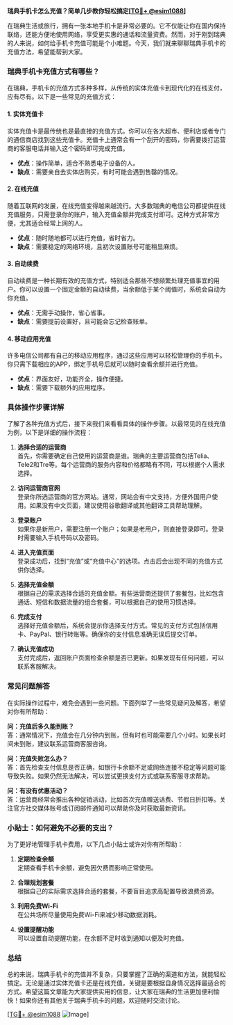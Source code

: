 **瑞典手机卡怎么充值？简单几步教你轻松搞定[[TG💪+ @esim1088](https://t.me/s/esim1088)]**

在瑞典生活或旅行，拥有一张本地手机卡是非常必要的。它不仅能让你在国内保持联络，还能方便地使用网络，享受更实惠的通话和流量资费。然而，对于刚到瑞典的人来说，如何给手机卡充值可能是个小难题。今天，我们就来聊聊瑞典手机卡的充值方法，希望能帮到大家。

### 瑞典手机卡充值方式有哪些？

在瑞典，手机卡的充值方式多种多样，从传统的实体充值卡到现代化的在线支付，应有尽有。以下是一些常见的充值方式：

#### 1. 实体充值卡

实体充值卡是最传统也是最直接的充值方式。你可以在各大超市、便利店或者专门的通信商店找到这些充值卡。充值卡上通常会有一个刮开的密码，你需要拨打运营商的客服电话并输入这个密码即可完成充值。

- **优点**：操作简单，适合不熟悉电子设备的人。
- **缺点**：需要亲自去实体店购买，有时可能会遇到售罄的情况。

#### 2. 在线充值

随着互联网的发展，在线充值变得越来越流行。大多数瑞典的电信公司都提供在线充值服务，只需登录你的账户，输入充值金额并完成支付即可。这种方式非常方便，尤其适合经常上网的人。

- **优点**：随时随地都可以进行充值，省时省力。
- **缺点**：需要稳定的网络环境，且初次设置账号可能稍显麻烦。

#### 3. 自动续费

自动续费是一种长期有效的充值方式，特别适合那些不想频繁处理充值事宜的用户。你可以设置一个固定金额的自动续费，当余额低于某个阈值时，系统会自动为你充值。

- **优点**：无需手动操作，省心省事。
- **缺点**：需要提前设置好，且可能会忘记检查账单。

#### 4. 移动应用充值

许多电信公司都有自己的移动应用程序，通过这些应用可以轻松管理你的手机卡。你只需下载相应的APP，绑定手机号后就可以随时查看余额并进行充值。

- **优点**：界面友好，功能齐全，操作便捷。
- **缺点**：需要下载额外的应用程序。

### 具体操作步骤详解

了解了各种充值方式后，接下来我们来看看具体的操作步骤。以最常见的在线充值为例，以下是详细的操作流程：

1. **选择合适的运营商**  
   首先，你需要确定自己使用的运营商是谁。瑞典的主要运营商包括Telia、Tele2和Tre等。每个运营商的服务内容和价格都略有不同，可以根据个人需求选择。

2. **访问运营商官网**  
   登录你所选运营商的官方网站。通常，网站会有中文支持，方便外国用户使用。如果没有中文页面，建议使用谷歌翻译或其他翻译工具帮助理解。

3. **登录账户**  
   如果你是新用户，需要注册一个账户；如果是老用户，则直接登录即可。登录时需要输入手机号码以及密码。

4. **进入充值页面**  
   登录成功后，找到“充值”或“充值中心”的选项。点击后会出现不同的充值方式供你选择。

5. **选择充值金额**  
   根据自己的需求选择合适的充值金额。有些运营商还提供了套餐包，比如包含通话、短信和数据流量的组合套餐，可以根据自己的使用习惯选择。

6. **完成支付**  
   选择好充值金额后，系统会提示你选择支付方式。常见的支付方式包括信用卡、PayPal、银行转账等。确保你的支付信息准确无误后提交订单。

7. **确认充值成功**  
   支付完成后，返回账户页面检查余额是否已更新。如果发现有任何问题，可以联系客服解决。

### 常见问题解答

在实际操作过程中，难免会遇到一些问题。下面列举了一些常见疑问及解答，希望对你有所帮助：

**问：充值后多久能到账？**  
答：通常情况下，充值会在几分钟内到账，但有时也可能需要几个小时。如果长时间未到账，建议联系运营商客服咨询。

**问：充值失败怎么办？**  
答：首先检查支付信息是否正确，如银行卡余额不足或网络连接不稳定等问题可能导致失败。如果仍然无法解决，可以尝试更换支付方式或联系客服寻求帮助。

**问：有没有优惠活动？**  
答：运营商经常会推出各种促销活动，比如首次充值赠送话费、节假日折扣等。关注官方社交媒体账号或订阅邮件通知可以帮助你及时获取最新资讯。

### 小贴士：如何避免不必要的支出？

为了更好地管理手机卡费用，以下几点小贴士或许对你有所帮助：

1. **定期检查余额**  
   定期查看手机卡余额，避免因欠费而影响正常使用。

2. **合理规划套餐**  
   根据自己的实际需求选择合适的套餐，不要盲目追求高配置导致浪费资源。

3. **利用免费Wi-Fi**  
   在公共场所尽量使用免费Wi-Fi来减少移动数据消耗。

4. **设置提醒功能**  
   可以设置自动提醒功能，在余额不足时收到通知以便及时充值。

### 总结

总的来说，瑞典手机卡的充值并不复杂，只要掌握了正确的渠道和方法，就能轻松搞定。无论是通过实体充值卡还是在线充值，关键是要根据自身情况选择最适合的方式。希望这篇文章能为大家提供实用的信息，让大家在瑞典的生活更加便利愉快！如果你还有其他关于瑞典手机卡的问题，欢迎随时交流讨论。

[[TG💪+ @esim1088](https://t.me/s/esim1088) ![Image](https://i.postimg.cc/4NQfJmqS/Snipaste-2025-05-13-00-14-12.png)]